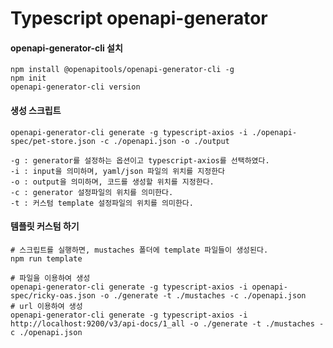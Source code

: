 # Typescript openapi-generator

#### openapi-generator-cli 설치
```shell
npm install @openapitools/openapi-generator-cli -g
npm init
openapi-generator-cli version
```

#### 생성 스크립트
```shell
openapi-generator-cli generate -g typescript-axios -i ./openapi-spec/pet-store.json -c ./openapi.json -o ./output
```
```text
-g : generator를 설정하는 옵션이고 typescript-axios를 선택하였다.
-i : input을 의미하며, yaml/json 파일의 위치를 지정한다
-o : output을 의미하며, 코드를 생성할 위치를 지정한다.
-c : generator 설정파일의 위치를 의미한다.
-t : 커스텀 template 설정파일의 위치를 의미한다.
```

#### 템플릿 커스텀 하기
```shell
# 스크립트를 실행하면, mustaches 폴더에 template 파일들이 생성된다.
npm run template
```
```shell
# 파일을 이용하여 생성
openapi-generator-cli generate -g typescript-axios -i openapi-spec/ricky-oas.json -o ./generate -t ./mustaches -c ./openapi.json
# url 이용하여 생성
openapi-generator-cli generate -g typescript-axios -i http://localhost:9200/v3/api-docs/1_all -o ./generate -t ./mustaches -c ./openapi.json
```